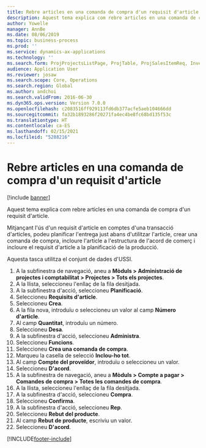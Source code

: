 ```yaml
---
title: Rebre articles en una comanda de compra d'un requisit d'article
description: Aquest tema explica com rebre articles en una comanda de compra d'un requisit d'article.
author: Yowelle
manager: AnnBe
ms.date: 08/06/2019
ms.topic: business-process
ms.prod: ''
ms.service: dynamics-ax-applications
ms.technology: ''
ms.search.form: ProjProjectsListPage, ProjTable, ProjSalesItemReq, InventItemIdLookupSimple, PurchCreateFromSalesOrder, VendAccountItemLookup, PurchTable, PurchEditLines
audience: Application User
ms.reviewer: josaw
ms.search.scope: Core, Operations
ms.search.region: Global
ms.author: andchoi
ms.search.validFrom: 2016-06-30
ms.dyn365.ops.version: Version 7.0.0
ms.openlocfilehash: c2083516ff929113fd6db377acfe5aeb104666dd
ms.sourcegitcommit: fa32b1893286f20271fa4ec4be8fc68bd135f53c
ms.translationtype: HT
ms.contentlocale: ca-ES
ms.lasthandoff: 02/15/2021
ms.locfileid: "5288216"
---
```

# <a name="receive-items-on-purchase-order-from-item-requirement"></a>Rebre articles en una comanda de compra d'un requisit d'article

[!include [banner](../../includes/banner.md)]

Aquest tema explica com rebre articles en una comanda de compra d'un requisit d'article.

Mitjançant l'ús d'un requisit d'article en comptes d'una transacció d'articles, podeu planificar l'entrega just abans d'utilitzar l'article, crear una comanda de compra, incloure l'article a l'estructura de l'acord de comerç i incloure el requisit d'article a la planificació de la producció. 

Aquesta tasca utilitza el conjunt de dades d'USSI.

1. A la subfinestra de navegació, aneu a **Mòduls > Administració de projectes i comptabilitat > Projectes > Tots els projectes**.
2. A la llista, seleccioneu l'enllaç de la fila desitjada.
3. A la subfinestra d'acció, seleccioneu **Planificació**.
4. Seleccioneu **Requisits d'article**.
5. Seleccioneu **Crea**.
6. A la fila nova, introduïu o seleccioneu un valor al camp **Número d'article**.
7. Al camp **Quantitat**, introduïu un número.
8. Seleccioneu **Desa**.
9. A la subfinestra d'acció, seleccioneu **Administra**.
10. Seleccioneu **Funcions**.
11. Seleccioneu **Crea una comanda de compra**.
12. Marqueu la casella de selecció **Inclou-ho tot**.
13. Al camp **Compte del proveïdor**, introduïu o seleccioneu un valor.
14. Seleccioneu **D'acord**.
15. A la subfinestra de navegació, aneu a **Mòduls > Compte a pagar > Comandes de compra > Totes les comandes de compra**.
16. A la llista, seleccioneu l'enllaç de la fila desitjada.
17. A la subfinestra d'acció, seleccioneu **Compra**.
18. Seleccioneu **Confirma**.
19. A la subfinestra d'acció, seleccioneu **Rep**.
20. Seleccioneu **Rebut del producte**.
21. Al camp **Rebut de producte**, escriviu un valor.
22. Seleccioneu **D'acord**.



[!INCLUDE[footer-include](../../includes/footer-banner.md)]